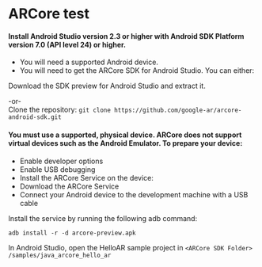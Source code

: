 # ARCore test 

#### Install Android Studio version 2.3 or higher with Android SDK Platform version 7.0 (API level 24) or higher.
* You will need a supported Android device.
* You will need to get the ARCore SDK for Android Studio. You can either:

Download the SDK preview for Android Studio and extract it.

-or-  
Clone the repository: `git clone https://github.com/google-ar/arcore-android-sdk.git`



#### You must use a supported, physical device. ARCore does not support virtual devices such as the Android Emulator. To prepare your device:

* Enable developer options
* Enable USB debugging
* Install the ARCore Service on the device:
* Download the ARCore Service
* Connect your Android device to the development machine with a USB cable

Install the service by running the following adb command:

`adb install -r -d arcore-preview.apk`

In Android Studio, open the HelloAR sample project in `<ARCore SDK Folder> /samples/java_arcore_hello_ar`
